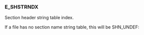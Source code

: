 ### E_SHSTRNDX

Section header string table index.

If a file has no section name string table, this will be SHN_UNDEF:
